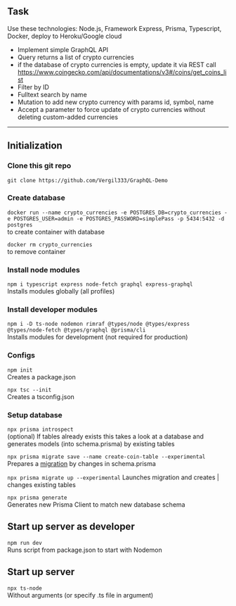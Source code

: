 ## Task

Use these technologies: Node.js, Framework Express, Prisma, Typescript, Docker, deploy to Heroku/Google cloud

- Implement simple GraphQL API
- Query returns a list of crypto currencies
- if the database of crypto currencies is empty, update it via REST call https://www.coingecko.com/api/documentations/v3#/coins/get_coins_list
- Filter by ID
- Fulltext search by name
- Mutation to add new crypto currency with params id, symbol, name
- Accept a parameter to force update of crypto currencies without deleting custom-added currencies

---

## Initialization  
  
### Clone this git repo
`git clone https://github.com/Vergil333/GraphQL-Demo`

### Create database
`docker run --name crypto_currencies -e POSTGRES_DB=crypto_currencies -e POSTGRES_USER=admin -e POSTGRES_PASSWORD=simplePass -p 5434:5432 -d postgres`  
to create container with database    
  
`docker rm crypto_currencies`  
to remove container  

### Install node modules
`npm i typescript express node-fetch graphql express-graphql`  
Installs modules globally (all profiles)  

### Install developer modules
`npm i -D ts-node nodemon rimraf @types/node @types/express @types/node-fetch @types/graphql @prisma/cli`  
Installs modules for development (not required for production)  

### Configs
`npm init`  
Creates a package.json  
    
`npx tsc --init`  
Creates a tsconfig.json  

### Setup database
`npx prisma introspect`  
(optional) If tables already exists this takes a look at a database and generates models (into schema.prisma) by existing tables  

`npx prisma migrate save --name create-coin-table --experimental`    
Prepares a [migration] by changes in schema.prisma  
  
`npx prisma migrate up --experimental`
Launches migration and creates | changes existing tables  

`npx prisma generate`    
Generates new Prisma Client to match new database schema  

## Start up server as developer
`npm run dev`  
Runs script from package.json to start with Nodemon  

## Start up server
`npx ts-node`  
Without arguments (or specify .ts file in argument)  


[migration]: https://www.prisma.io/docs/getting-started/setup-prisma/start-from-scratch-prisma-migrate-typescript-postgres
